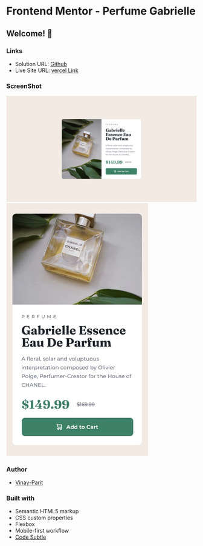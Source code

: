 # Frontend Mentor - Perfume Gabrielle
## Welcome! 👋

### Links

- Solution URL: [Github](https://github.com/vinay-parit/Perfume-Gabrielle)
- Live Site URL: [vercel Link](https://perfume-gabrielle.vercel.app/)

### ScreenShot

![Desktop](./design/desktop-design.jpg)
![Mobile](./design/mobile-design.jpg)

### Author

- [Vinay-Parit](https://www.linkedin.com/in/vinay-parit/)


### Built with

- Semantic HTML5 markup
- CSS custom properties
- Flexbox
- Mobile-first workflow
- [Code Subtle](https://www.linkedin.com/company/code-subtle/)
